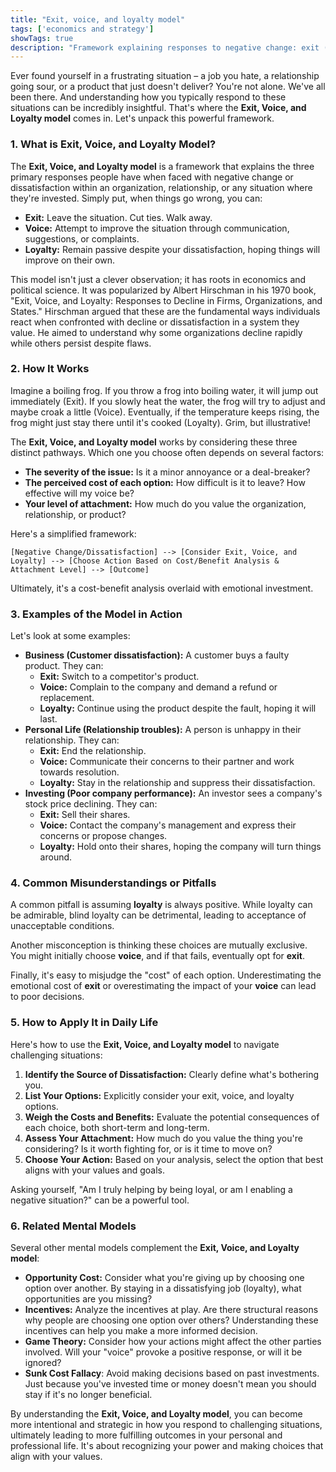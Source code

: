 ```yaml
---
title: "Exit, voice, and loyalty model"
tags: ['economics and strategy']
showTags: true
description: "Framework explaining responses to negative change: exit (leave), voice (attempt improvement), or loyalty (remain despite dissatisfaction)."
---
```



Ever found yourself in a frustrating situation – a job you hate, a relationship going sour, or a product that just doesn't deliver? You're not alone. We've all been there. And understanding how you typically respond to these situations can be incredibly insightful. That's where the **Exit, Voice, and Loyalty model** comes in. Let's unpack this powerful framework.

### 1. What is Exit, Voice, and Loyalty Model?

The **Exit, Voice, and Loyalty model** is a framework that explains the three primary responses people have when faced with negative change or dissatisfaction within an organization, relationship, or any situation where they're invested. Simply put, when things go wrong, you can:

*   **Exit:** Leave the situation. Cut ties. Walk away.
*   **Voice:** Attempt to improve the situation through communication, suggestions, or complaints.
*   **Loyalty:** Remain passive despite your dissatisfaction, hoping things will improve on their own.

This model isn't just a clever observation; it has roots in economics and political science. It was popularized by Albert Hirschman in his 1970 book, "Exit, Voice, and Loyalty: Responses to Decline in Firms, Organizations, and States." Hirschman argued that these are the fundamental ways individuals react when confronted with decline or dissatisfaction in a system they value. He aimed to understand why some organizations decline rapidly while others persist despite flaws.

### 2. How It Works

Imagine a boiling frog. If you throw a frog into boiling water, it will jump out immediately (Exit). If you slowly heat the water, the frog will try to adjust and maybe croak a little (Voice). Eventually, if the temperature keeps rising, the frog might just stay there until it's cooked (Loyalty). Grim, but illustrative!

The **Exit, Voice, and Loyalty model** works by considering these three distinct pathways. Which one you choose often depends on several factors:

*   **The severity of the issue:** Is it a minor annoyance or a deal-breaker?
*   **The perceived cost of each option:** How difficult is it to leave? How effective will my voice be?
*   **Your level of attachment:** How much do you value the organization, relationship, or product?

Here's a simplified framework:

```
[Negative Change/Dissatisfaction] --> [Consider Exit, Voice, and Loyalty] --> [Choose Action Based on Cost/Benefit Analysis & Attachment Level] --> [Outcome]
```

Ultimately, it's a cost-benefit analysis overlaid with emotional investment.

### 3. Examples of the Model in Action

Let's look at some examples:

*   **Business (Customer dissatisfaction):** A customer buys a faulty product. They can:
    *   **Exit:** Switch to a competitor's product.
    *   **Voice:** Complain to the company and demand a refund or replacement.
    *   **Loyalty:** Continue using the product despite the fault, hoping it will last.
*   **Personal Life (Relationship troubles):** A person is unhappy in their relationship. They can:
    *   **Exit:** End the relationship.
    *   **Voice:** Communicate their concerns to their partner and work towards resolution.
    *   **Loyalty:** Stay in the relationship and suppress their dissatisfaction.
*   **Investing (Poor company performance):** An investor sees a company's stock price declining. They can:
    *   **Exit:** Sell their shares.
    *   **Voice:** Contact the company's management and express their concerns or propose changes.
    *   **Loyalty:** Hold onto their shares, hoping the company will turn things around.

### 4. Common Misunderstandings or Pitfalls

A common pitfall is assuming **loyalty** is always positive. While loyalty can be admirable, blind loyalty can be detrimental, leading to acceptance of unacceptable conditions.

Another misconception is thinking these choices are mutually exclusive. You might initially choose **voice**, and if that fails, eventually opt for **exit**.

Finally, it's easy to misjudge the "cost" of each option. Underestimating the emotional cost of **exit** or overestimating the impact of your **voice** can lead to poor decisions.

### 5. How to Apply It in Daily Life

Here's how to use the **Exit, Voice, and Loyalty model** to navigate challenging situations:

1.  **Identify the Source of Dissatisfaction:** Clearly define what's bothering you.
2.  **List Your Options:** Explicitly consider your exit, voice, and loyalty options.
3.  **Weigh the Costs and Benefits:** Evaluate the potential consequences of each choice, both short-term and long-term.
4.  **Assess Your Attachment:** How much do you value the thing you're considering? Is it worth fighting for, or is it time to move on?
5.  **Choose Your Action:** Based on your analysis, select the option that best aligns with your values and goals.

Asking yourself, "Am I truly helping by being loyal, or am I enabling a negative situation?" can be a powerful tool.

### 6. Related Mental Models

Several other mental models complement the **Exit, Voice, and Loyalty model**:

*   **Opportunity Cost:** Consider what you're giving up by choosing one option over another. By staying in a dissatisfying job (loyalty), what opportunities are you missing?
*   **Incentives:** Analyze the incentives at play. Are there structural reasons why people are choosing one option over others? Understanding these incentives can help you make a more informed decision.
*   **Game Theory:** Consider how your actions might affect the other parties involved. Will your "voice" provoke a positive response, or will it be ignored?
*   **Sunk Cost Fallacy**: Avoid making decisions based on past investments. Just because you've invested time or money doesn't mean you should stay if it's no longer beneficial.

By understanding the **Exit, Voice, and Loyalty model**, you can become more intentional and strategic in how you respond to challenging situations, ultimately leading to more fulfilling outcomes in your personal and professional life. It's about recognizing your power and making choices that align with your values.

